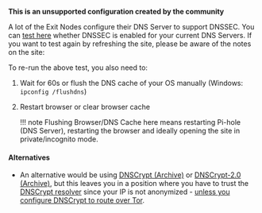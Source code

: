 **This is an unsupported configuration created by the community**

A lot of the Exit Nodes configure their DNS Server to support DNSSEC. You can [test here](https://wander.science/projects/dns/dnssec-resolver-test/) whether DNSSEC is enabled for your current DNS Servers.
If you want to test again by refreshing the site, please be aware of the notes on the site:

To re-run the above test, you also need to:

1. Wait for 60s or flush the DNS cache of your OS manually (Windows: `ipconfig /flushdns`)
2. Restart browser or clear browser cache

    !!! note
        Flushing Browser/DNS Cache here means restarting Pi-hole (DNS Server), restarting the browser and ideally opening the site in private/incognito mode.

#### Alternatives

* An alternative would be using [DNSCrypt (Archive)](https://web.archive.org/web/20210907204828/https://github.com/pi-hole/pi-hole/wiki/DNSCrypt) or [DNSCrypt-2.0 (Archive)](https://web.archive.org/web/20220617185156/https://github.com/pi-hole/pi-hole/wiki/DNSCrypt-2.0), but this leaves you in a position where you have to trust the [DNSCrypt resolver](https://www.dnscrypt.org/dnscrypt-resolvers.html) since your IP is not anonymized - [unless you configure DNSCrypt to route over Tor](https://github.com/DNSCrypt/dnscrypt-proxy/issues/399#issuecomment-214329222).
